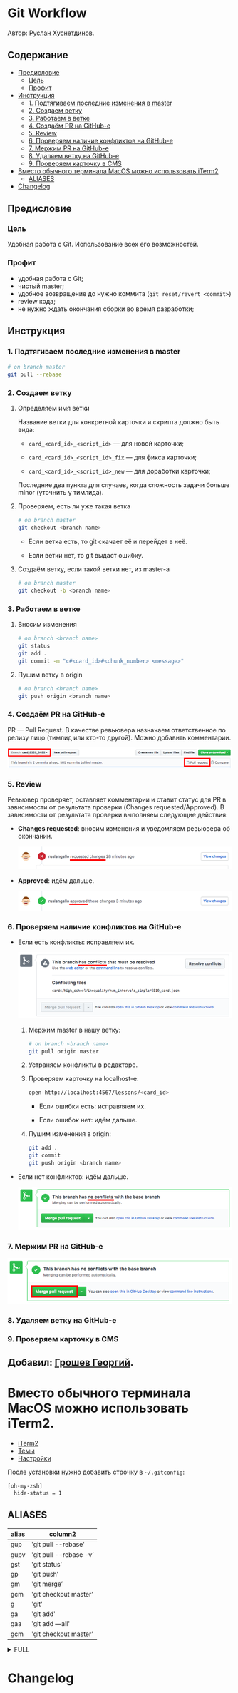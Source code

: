 # Git Workflow

Автор: [Руслан Хуснетдинов](https://github.com/ruslankhh).

## Содержание

- [Предисловие](#Предисловие)
    - [Цель](#Цель)
    - [Профит](#Профит)
- [Инструкция](#Инструкция)
    - [1. Подтягиваем последние изменения в master](#1-Подтягиваем-последние-изменения-в-master)
    - [2. Создаем ветку](#2-Создаем-ветку)
    - [3. Работаем в ветке](#3-Работаем-в-ветке)
    - [4. Создаём PR на GitHub-е](#4-Создаём-pr-на-github-е)
    - [5. Review](#5-review)
    - [6. Проверяем наличие конфликтов на GitHub-е](#6-Проверяем-наличие-конфликтов-на-github-е)
    - [7. Мержим PR на GitHub-е](#7-Мержим-pr-на-github-е)
    - [8. Удаляем ветку на GitHub-е](#8-Удаляем-ветку-на-github-е)
    - [9. Проверяем карточку в CMS](#9-Проверяем-карточку-в-cms)
- [Вместо обычного терминала MacOS можно использовать iTerm2](Вместо-обычного-терминала-MacOS-можно-использовать-iTerm2)
  - [ALIASES](#aliases)
- [Changelog](#changelog)

## Предисловие

### Цель

Удобная работа с Git. Использование всех его возможностей.

### Профит

- удобная работа с Git;
- чистый master;
- удобное возвращение до нужно коммита (`git reset/revert <commit>`)
- review кода;
- не нужно ждать окончания сборки во время разработки;

## Инструкция

### 1. Подтягиваем последние изменения в master

```bash
# on branch master
git pull --rebase
```

### 2. Создаем ветку

1. Определяем имя ветки

    Название ветки для конкретной карточки и скрипта должно быть вида:

    - `card_<card_id>_<script_id>` — для новой карточки;

    - `card_<card_id>_<script_id>_fix` — для фикса карточки;

    - `card_<card_id>_<script_id>_new` — для доработки карточки;

    Последние два пункта для случаев, когда сложность задачи больше minor (уточнить у тимлида).

2. Проверяем, есть ли уже такая ветка

    ```bash
    # on branch master
    git checkout <branch name>
    ```

    - Если ветка есть, то git скачает её и перейдет в неё.

    - Если ветки нет, то git выдаст ошибку.

3. Создаём ветку, если такой ветки нет, из master-а

    ```bash
    # on branch master
    git checkout -b <branch name>
    ```

### 3. Работаем в ветке

1. Вносим изменения

    ```bash
    # on branch <branch name>
    git status
    git add .
    git commit -m "c#<card_id>#<chunk_number> <message>"
    ```

2. Пушим ветку в origin

    ```bash
    # on branch <branch name>
    git push origin <branch name>
    ```

### 4. Создаём PR на GitHub-е

PR — Pull Request. В качестве ревьювера назначаем ответственное по релизу лицо (тимлид или кто-то другой). Можно добавить комментарии.

![PR](img/pr.png)

### 5. Review

Ревьювер проверяет, оставляет комментарии и ставит статус для PR в зависимости от результата проверки (Changes requested/Approved). В зависимости от результата проверки выполняем следующие действия:

- **Changes requested**: вносим изменения и уведомляем ревьювера об окончании.

    ![Approved](img/changes-requested.png)

- **Approved**: идём дальше.

    ![Approved](img/approved.png)

### 6. Проверяем наличие конфликтов на GitHub-е

- Если есть конфликты: исправляем их.

  ![Check conflicts 0](img/check-conflicts-0.png)

  1. Мержим master в нашу ветку:

      ```bash
      # on branch <branch name>
      git pull origin master
      ```

  2. Устраняем конфликты в редакторе.

  3. Проверяем карточку на localhost-е:

      ```bash
      open http://localhost:4567/lessons/<card_id>
      ```

      - Если ошибки есть: исправляем их.

      - Если ошибок нет: идём дальше.

  4. Пушим изменения в origin:

      ```bash
      git add .
      git commit
      git push origin <branch name>
      ```
- Если нет конфликтов: идём дальше.

    ![Check conflicts 1](img/check-conflicts-1.png)

### 7. Мержим PR на GitHub-е

![Check conflicts 1](img/merge.png)

### 8. Удаляем ветку на GitHub-е

### 9. Проверяем карточку в CMS

Добавил: [Грошев Георгий]().
---

# Вместо обычного терминала MacOS можно использовать iTerm2.
* [iTerm2](https://www.iterm2.com/)
* [Темы](https://github.com/robbyrussell/oh-my-zsh/wiki/Themes)
* [Настройки](https://medium.com/@Clovis_app/configuration-of-a-beautiful-efficient-terminal-and-prompt-on-osx-in-7-minutes-827c29391961)

После установки нужно добавить строчку в `~/.gitconfig`:
```
[oh-my-zsh]
  hide-status = 1
```

## ALIASES

|alias | column2|
|------- | -------|
|gup | 'git pull --rebase'|
|gupv | 'git pull --rebase -v’|
|gst | 'git status’|
|gp | 'git push’|
|gm | 'git merge’|
|gcm | 'git checkout master’|
|g | 'git'|
|ga | 'git add'|
|gaa | 'git add —all'|
|gcm | 'git checkout master'|

<details><summary>FULL</summary>

alias | column1
------- | -------
 g | 'git'
 ga | 'git add'
 gaa | 'git add --all'
 gapa | 'git add --patch'
 gau | 'git add --update'
 gap | 'git apply'
 gb | 'git branch'
 gba | 'git branch -a'
 gbd | 'git branch -d'
 gbda | 'git branch --no-color --merged | command grep -vE "^(\*|\s*(master|develop|dev)\s*$)" | command xargs -n 1 git branch -d'
 gbl | 'git blame -b -w'
 gbnm | 'git branch --no-merged'
 gbr | 'git branch --remote'
 gbs | 'git bisect'
 gbsb | 'git bisect bad'
 gbsg | 'git bisect good'
 gbsr | 'git bisect reset'
 gbss | 'git bisect start'
 gc | 'git commit -v'
 gc! | 'git commit -v --amend'
 gcn! | 'git commit -v --no-edit --amend'
 gca | 'git commit -v -a'
 gca! | 'git commit -v -a --amend'
 gcan! | 'git commit -v -a --no-edit --amend'
 gcans! | 'git commit -v -a -s --no-edit --amend'
 gcam | 'git commit -a -m'
 gcsm | 'git commit -s -m'
 gcb | 'git checkout -b'
 gcf | 'git config --list'
 gcl | 'git clone --recursive'
 gclean | 'git clean -fd'
 gpristine | 'git reset --hard && git clean -dfx'
 gcm | 'git checkout master'
 gcd | 'git checkout develop'
 gcmsg | 'git commit -m'
 gco | 'git checkout'
 gcount | 'git shortlog -sn'
 gcp | 'git cherry-pick'
 gcpa | 'git cherry-pick --abort'
 gcpc | 'git cherry-pick --continue'
 gcs | 'git commit -S'
 gd | 'git diff'
 gdca | 'git diff --cached'
 gdcw | 'git diff --cached --word-diff'
 gdct | 'git describe --tags `git rev-list --tags --max-count=1`'
 gdt | 'git diff-tree --no-commit-id --name-only -r'
 gdw | 'git diff --word-diff'
 gg | 'git gui citool'
 gga | 'git gui citool --amend'
 gl | 'git pull'
 glg | 'git log --stat'
 glgp | 'git log --stat -p'
 glgg | 'git log --graph'
 glgga | 'git log --graph --decorate --all'
 glgm | 'git log --graph --max-count=10'
 glo | 'git log --oneline --decorate'
 glol | "git log --graph --pretty='%Cred%h%Creset -%C(yellow)%d%Creset %s %Cgreen(%cr) %C(bold blue)<%an>%Creset' --abbrev-commit"
 glola | "git log --graph --pretty='%Cred%h%Creset -%C(yellow)%d%Creset %s %Cgreen(%cr) %C(bold blue)<%an>%Creset' --abbrev-commit --all"
 glog | 'git log --oneline --decorate --graph'
 gloga | 'git log --oneline --decorate --graph --all'
 glp | "_git_log_prettily"
 gm | 'git merge'
 gmom | 'git merge origin/master'
 gmt | 'git mergetool --no-prompt'
 gmtvim | 'git mergetool --no-prompt --tool=vimdiff'
 gmum | 'git merge upstream/master'
 gma | 'git merge --abort'
 gp | 'git push'
 gpd | 'git push --dry-run'
 gpoat | 'git push origin --all && git push origin --tags'
 gpu | 'git push upstream'
 gpv | 'git push -v'
 gr | 'git remote'
 gra | 'git remote add'
 grb | 'git rebase'
 grba | 'git rebase --abort'
 grbc | 'git rebase --continue'
 grbi | 'git rebase -i'
 grbm | 'git rebase master'
 grbs | 'git rebase --skip'
 grh | 'git reset HEAD'
 grhh | 'git reset HEAD --hard'
 grmv | 'git remote rename'
 grrm | 'git remote remove'
 grset | 'git remote set-url'
 grt | 'cd $(git rev-parse --show-toplevel || echo ".")'
 gru | 'git reset --'
 grup | 'git remote update'
 grv | 'git remote -v'
 gsb | 'git status -sb'
 gsd | 'git svn dcommit'
 gsi | 'git submodule init'
 gsps | 'git show --pretty=short --show-signature'
 gsr | 'git svn rebase'
 gss | 'git status -s'
 gst | 'git status'
 gsta | 'git stash save'
 gstaa | 'git stash apply'
 gstc | 'git stash clear'
 gstd | 'git stash drop'
 gstl | 'git stash list'
 gstp | 'git stash pop'
 gsts | 'git stash show --text'
 gsu | 'git submodule update'
 gts | 'git tag -s'
 gtv | 'git tag | sort -V'
 gunignore | 'git update-index --no-assume-unchanged'
 gunwip | 'git log -n 1 | grep -q -c "\-\-wip\-\-" && git reset HEAD~1'
 gup | 'git pull --rebase'
 gupv | 'git pull --rebase -v'
 glum | 'git pull upstream master'
 gwch | 'git whatchanged -p --abbrev-commit --pretty=medium'
 gwip | 'git add -A; git rm $(git ls-files --deleted) 2> /dev/null; git commit --no-verify -m "--wip-- [skip ci]"'

</details>

# Changelog